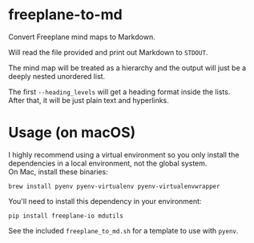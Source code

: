 # freeplane-to-md

Convert Freeplane mind maps to Markdown.

Will read the file provided and print out Markdown to `STDOUT`.

The mind map will be treated as a hierarchy and the output will just be a deeply
nested unordered list.

The first `--heading_levels` will get a heading format inside the lists. \
After that, it will be just plain text and hyperlinks.

# Usage (on macOS)

I highly recommend using a virtual environment so you only install the dependencies in a local environment, not the global system. \
On Mac, install these binaries:

    brew install pyenv pyenv-virtualenv pyenv-virtualenvwrapper

You'll need to install this dependency in your environment:

    pip install freeplane-io mdutils

See the included `freeplane_to_md.sh` for a template to use with `pyenv`.
